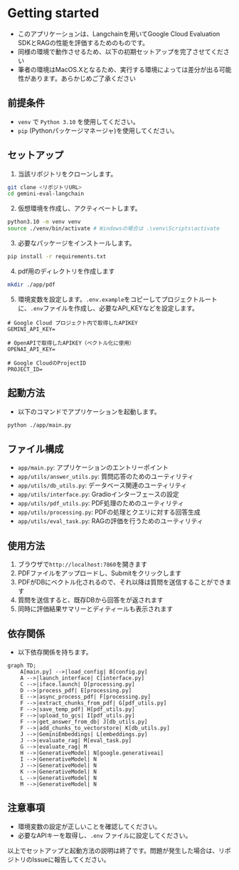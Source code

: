 # Getting started
- このアプリケーションは、Langchainを用いてGoogle Cloud Evaluation SDKとRAGの性能を評価するためのものです。
- 同様の環境で動作させるため、以下の初期セットアップを完了させてください
- 筆者の環境はMacOS.Xとなるため、実行する環境によっては差分が出る可能性があります。あらかじめご了承ください

## 前提条件
- `venv` で `Python 3.10` を使用してください。
- `pip` (Pythonパッケージマネージャ)を使用してください。

## セットアップ
1. 当該リポジトリをクローンします。

```bash
git clone <リポジトリURL>
cd gemini-eval-langchain
```

2. 仮想環境を作成し、アクティベートします。
```bash
python3.10 -m venv venv
source ./venv/bin/activate # Windowsの場合は .\venv\Scripts\activate
```

3. 必要なパッケージをインストールします。

```bash
pip install -r requirements.txt
```

4. pdf用のディレクトリを作成します
```bash
mkdir ./app/pdf
```

5. 環境変数を設定します。`.env.example`をコピーしてプロジェクトルートに、`.env`ファイルを作成し、必要なAPI_KEYなどを設定します。

```.env
# Google Cloud プロジェクト内で取得したAPIKEY
GEMINI_API_KEY=

# OpenAPIで取得したAPIKEY（ベクトル化に使用）
OPENAI_API_KEY=

# Google CloudのProjectID
PROJECT_ID=
```

## 起動方法
- 以下のコマンドでアプリケーションを起動します。

```bash
python ./app/main.py
```

## ファイル構成
- `app/main.py`: アプリケーションのエントリーポイント
- `app/utils/answer_utils.py`: 質問応答のためのユーティリティ
- `app/utils/db_utils.py`: データベース関連のユーティリティ
- `app/utils/interface.py`: Gradioインターフェースの設定
- `app/utils/pdf_utils.py`: PDF処理のためのユーティリティ
- `app/utils/processing.py`: PDFの処理とクエリに対する回答生成
- `app/utils/eval_task.py`: RAGの評価を行うためのユーティリティ


## 使用方法
1. ブラウザで`http://localhost:7860`を開きます
2. PDFファイルをアップロードし、Submitをクリックします
3. PDFがDBにベクトル化されるので、それ以降は質問を送信することができます
4. 質問を送信すると、既存DBから回答をが返されます
5. 同時に評価結果サマリーとディティールも表示されます


## 依存関係
- 以下依存関係を持ちます。

```mermaid
graph TD;
    A[main.py] -->|load_config| B[config.py]
    A -->|launch_interface| C[interface.py]
    C -->|iface.launch| D[processing.py]
    D -->|process_pdf| E[processing.py]
    E -->|async_process_pdf| F[processing.py]
    F -->|extract_chunks_from_pdf| G[pdf_utils.py]
    F -->|save_temp_pdf| H[pdf_utils.py]
    F -->|upload_to_gcs| I[pdf_utils.py]
    F -->|get_answer_from_db| J[db_utils.py]
    F -->|add_chunks_to_vectorstore| K[db_utils.py]
    J -->|GeminiEmbeddings| L[embeddings.py]
    J -->|evaluate_rag| M[eval_task.py]
    G -->|evaluate_rag| M
    H -->|GenerativeModel| N[google.generativeai]
    I -->|GenerativeModel| N
    J -->|GenerativeModel| N
    K -->|GenerativeModel| N
    L -->|GenerativeModel| N
    M -->|GenerativeModel| N
```

## 注意事項
- 環境変数の設定が正しいことを確認してください。
- 必要なAPIキーを取得し、`.env` ファイルに設定してください。

以上でセットアップと起動方法の説明は終了です。問題が発生した場合は、リポジトリのIssueに報告してください。